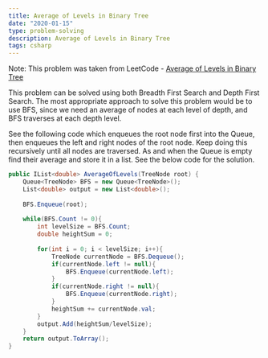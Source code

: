 ```yaml
---
title: Average of Levels in Binary Tree
date: "2020-01-15"
type: problem-solving
description: Average of Levels in Binary Tree
tags: csharp
---
```


Note: This problem was taken from LeetCode - [Average of Levels in Binary Tree](https://leetcode.com/problems/average-of-levels-in-binary-tree/)

This problem can be solved using both Breadth First Search and Depth First Search. The most appropriate approach to solve this problem would be to use BFS, since we need an average of nodes at each level of depth, and BFS traverses at each depth level. 

See the following code which enqueues the root node first into the Queue, then enqueues the left and right nodes of the root node. Keep doing this recursively until all nodes are traversed. As and when the Queue is empty find their average and store it in a list. See the below code for the solution.

```csharp
public IList<double> AverageOfLevels(TreeNode root) {
    Queue<TreeNode> BFS = new Queue<TreeNode>();
    List<double> output = new List<double>();
    
    BFS.Enqueue(root);
    
    while(BFS.Count != 0){
        int levelSize = BFS.Count;
        double heightSum = 0;
        
        for(int i = 0; i < levelSize; i++){
            TreeNode currentNode = BFS.Dequeue();
            if(currentNode.left != null){
                BFS.Enqueue(currentNode.left);
            }
            if(currentNode.right != null){
                BFS.Enqueue(currentNode.right);
            }
            heightSum += currentNode.val;
        }
        output.Add(heightSum/levelSize);
    }
    return output.ToArray();
}
```
